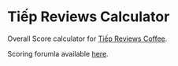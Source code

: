 # Tiếp Reviews Calculator
Overall Score calculator for [Tiếp Reviews Coffee](https://ramendaily.com/).

Scoring forumla available [here](https://ramendaily.com/scoring/).
